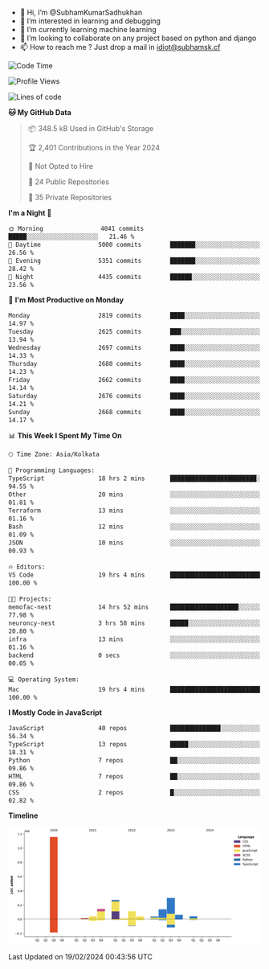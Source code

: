 - 👋 Hi, I’m @SubhamKumarSadhukhan
- 👀 I’m interested in learning and debugging
- 🌱 I’m currently learning machine learning
- 💞️ I’m looking to collaborate on any project based on python and django
- 📫 How to reach me ?
      Just drop a mail in idiot@subhamsk.cf

<!---
SubhamKumarSadhukhan/SubhamKumarSadhukhan is a ✨ special ✨ repository because its `README.md` (this file) appears on your GitHub profile.
You can click the Preview link to take a look at your changes.
--->


<!--START_SECTION:waka-->
![Code Time](http://img.shields.io/badge/Code%20Time-1%2C948%20hrs%2023%20mins-blue)

![Profile Views](http://img.shields.io/badge/Profile%20Views-0-blue)

![Lines of code](https://img.shields.io/badge/From%20Hello%20World%20I%27ve%20Written-2.4%20million%20lines%20of%20code-blue)

**🐱 My GitHub Data** 

> 📦 348.5 kB Used in GitHub's Storage 
 > 
> 🏆 2,401 Contributions in the Year 2024
 > 
> 🚫 Not Opted to Hire
 > 
> 📜 24 Public Repositories 
 > 
> 🔑 35 Private Repositories 
 > 
**I'm a Night 🦉** 

```text
🌞 Morning                4041 commits        █████░░░░░░░░░░░░░░░░░░░░   21.46 % 
🌆 Daytime                5000 commits        ███████░░░░░░░░░░░░░░░░░░   26.56 % 
🌃 Evening                5351 commits        ███████░░░░░░░░░░░░░░░░░░   28.42 % 
🌙 Night                  4435 commits        ██████░░░░░░░░░░░░░░░░░░░   23.56 % 
```
📅 **I'm Most Productive on Monday** 

```text
Monday                   2819 commits        ████░░░░░░░░░░░░░░░░░░░░░   14.97 % 
Tuesday                  2625 commits        ███░░░░░░░░░░░░░░░░░░░░░░   13.94 % 
Wednesday                2697 commits        ████░░░░░░░░░░░░░░░░░░░░░   14.33 % 
Thursday                 2680 commits        ████░░░░░░░░░░░░░░░░░░░░░   14.23 % 
Friday                   2662 commits        ████░░░░░░░░░░░░░░░░░░░░░   14.14 % 
Saturday                 2676 commits        ████░░░░░░░░░░░░░░░░░░░░░   14.21 % 
Sunday                   2668 commits        ████░░░░░░░░░░░░░░░░░░░░░   14.17 % 
```


📊 **This Week I Spent My Time On** 

```text
🕑︎ Time Zone: Asia/Kolkata

💬 Programming Languages: 
TypeScript               18 hrs 2 mins       ████████████████████████░   94.55 % 
Other                    20 mins             ░░░░░░░░░░░░░░░░░░░░░░░░░   01.81 % 
Terraform                13 mins             ░░░░░░░░░░░░░░░░░░░░░░░░░   01.16 % 
Bash                     12 mins             ░░░░░░░░░░░░░░░░░░░░░░░░░   01.09 % 
JSON                     10 mins             ░░░░░░░░░░░░░░░░░░░░░░░░░   00.93 % 

🔥 Editors: 
VS Code                  19 hrs 4 mins       █████████████████████████   100.00 % 

🐱‍💻 Projects: 
memofac-nest             14 hrs 52 mins      ███████████████████░░░░░░   77.98 % 
neuroncy-nest            3 hrs 58 mins       █████░░░░░░░░░░░░░░░░░░░░   20.80 % 
infra                    13 mins             ░░░░░░░░░░░░░░░░░░░░░░░░░   01.16 % 
backend                  0 secs              ░░░░░░░░░░░░░░░░░░░░░░░░░   00.05 % 

💻 Operating System: 
Mac                      19 hrs 4 mins       █████████████████████████   100.00 % 
```

**I Mostly Code in JavaScript** 

```text
JavaScript               40 repos            ██████████████░░░░░░░░░░░   56.34 % 
TypeScript               13 repos            █████░░░░░░░░░░░░░░░░░░░░   18.31 % 
Python                   7 repos             ██░░░░░░░░░░░░░░░░░░░░░░░   09.86 % 
HTML                     7 repos             ██░░░░░░░░░░░░░░░░░░░░░░░   09.86 % 
CSS                      2 repos             █░░░░░░░░░░░░░░░░░░░░░░░░   02.82 % 
```



**Timeline**

![Lines of Code chart](https://raw.githubusercontent.com/SubhamKumarSadhukhan/SubhamKumarSadhukhan/main/assets/bar_graph.png)


 Last Updated on 19/02/2024 00:43:56 UTC
<!--END_SECTION:waka-->
